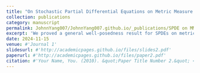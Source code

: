 ```yaml
---
title: "On Stochastic Partial Differential Equations on Metric Measure Spaces"
collection: publications
category: manuscript
permalink: JohnnYang007/JohnnYang007.github.io/_publications/SPDE on MMS.md
excerpt: 'We proved a general well-posedness result for SPDEs on metric measure spaces. Additionally, we identified sufficient conditions for the compact support property and the strong comparison principle for random field solutions of SPDEs on general metric measure spaces. Our framework encompasses the Parabolic Anderson model and the super-Brownian motion density on the Sierpinski gasket and d-regular metric trees.'
date: 2024-11-15
venue: #'Journal 1'
slidesurl: #'http://academicpages.github.io/files/slides2.pdf'
paperurl: #'http://academicpages.github.io/files/paper2.pdf'
citation: #'Your Name, You. (2010). &quot;Paper Title Number 2.&quot; <i>Journal 1</i>. 1(2).'
---
```

